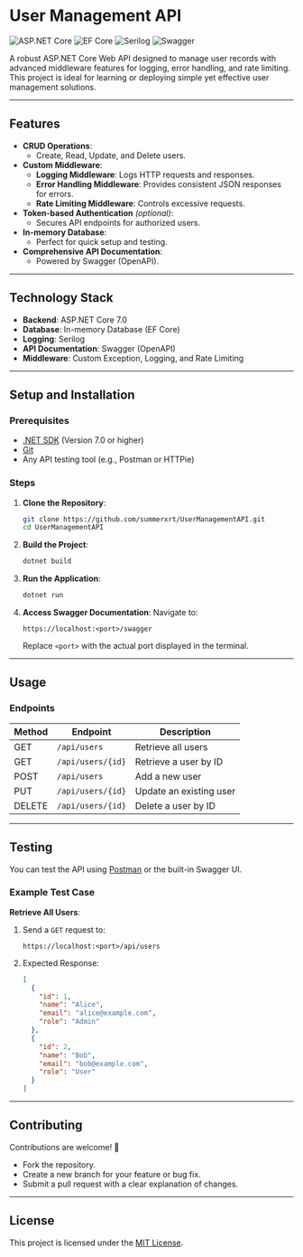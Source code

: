 
# **User Management API**

![ASP.NET Core](https://img.shields.io/badge/ASP.NET%20Core-7.0-blue) ![EF Core](https://img.shields.io/badge/Entity%20Framework-Core-orange) ![Serilog](https://img.shields.io/badge/Logging-Serilog-green) ![Swagger](https://img.shields.io/badge/API%20Docs-Swagger-brightgreen)

A robust ASP.NET Core Web API designed to manage user records with advanced middleware features for logging, error handling, and rate limiting. This project is ideal for learning or deploying simple yet effective user management solutions.

---

## **Features**
- **CRUD Operations**:
  - Create, Read, Update, and Delete users.
- **Custom Middleware**:
  - **Logging Middleware**: Logs HTTP requests and responses.
  - **Error Handling Middleware**: Provides consistent JSON responses for errors.
  - **Rate Limiting Middleware**: Controls excessive requests.
- **Token-based Authentication** *(optional)*:
  - Secures API endpoints for authorized users.
- **In-memory Database**:
  - Perfect for quick setup and testing.
- **Comprehensive API Documentation**:
  - Powered by Swagger (OpenAPI).

---

## **Technology Stack**
- **Backend**: ASP.NET Core 7.0
- **Database**: In-memory Database (EF Core)
- **Logging**: Serilog
- **API Documentation**: Swagger (OpenAPI)
- **Middleware**: Custom Exception, Logging, and Rate Limiting

---

## **Setup and Installation**

### **Prerequisites**
- [.NET SDK](https://dotnet.microsoft.com/download) (Version 7.0 or higher)
- [Git](https://git-scm.com/)
- Any API testing tool (e.g., Postman or HTTPie)

### **Steps**
1. **Clone the Repository**:
   ```bash
   git clone https://github.com/summerxrt/UserManagementAPI.git
   cd UserManagementAPI
   ```

2. **Build the Project**:
   ```bash
   dotnet build
   ```

3. **Run the Application**:
   ```bash
   dotnet run
   ```

4. **Access Swagger Documentation**:
   Navigate to:
   ```
   https://localhost:<port>/swagger
   ```
   Replace `<port>` with the actual port displayed in the terminal.

---

## **Usage**

### **Endpoints**
| Method | Endpoint           | Description              |
|--------|--------------------|--------------------------|
| GET    | `/api/users`       | Retrieve all users       |
| GET    | `/api/users/{id}`  | Retrieve a user by ID    |
| POST   | `/api/users`       | Add a new user           |
| PUT    | `/api/users/{id}`  | Update an existing user  |
| DELETE | `/api/users/{id}`  | Delete a user by ID      |

---

## **Testing**
You can test the API using [Postman](https://www.postman.com/) or the built-in Swagger UI.

### **Example Test Case**
**Retrieve All Users**:
1. Send a `GET` request to:
   ```
   https://localhost:<port>/api/users
   ```
2. Expected Response:
   ```json
   [
     {
       "id": 1,
       "name": "Alice",
       "email": "alice@example.com",
       "role": "Admin"
     },
     {
       "id": 2,
       "name": "Bob",
       "email": "bob@example.com",
       "role": "User"
     }
   ]
   ```

---

## **Contributing**
Contributions are welcome! 🎉
- Fork the repository.
- Create a new branch for your feature or bug fix.
- Submit a pull request with a clear explanation of changes.

---

## **License**
This project is licensed under the [MIT License](LICENSE).

